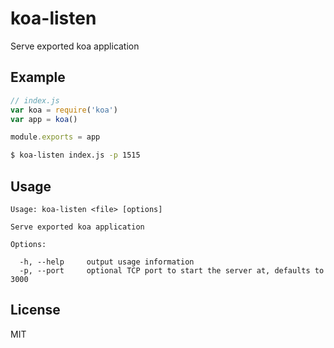 # koa-listen

Serve exported koa application

## Example

``` js
// index.js
var koa = require('koa')
var app = koa()

module.exports = app
```

``` bash
$ koa-listen index.js -p 1515
```

## Usage

```
Usage: koa-listen <file> [options]

Serve exported koa application

Options:

  -h, --help     output usage information
  -p, --port     optional TCP port to start the server at, defaults to 3000
```

## License

MIT
